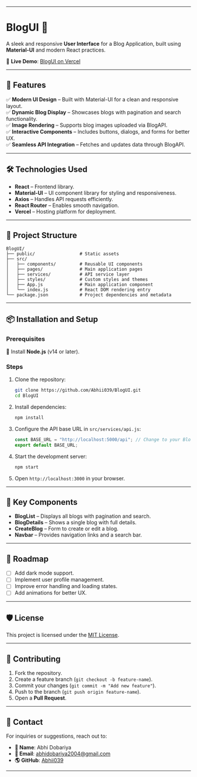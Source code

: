 
---

# **BlogUI 🌟**  

A sleek and responsive **User Interface** for a Blog Application, built using **Material-UI** and modern React practices.  

🔗 **Live Demo**: [BlogUI on Vercel](https://blog-ui-liart.vercel.app/)  

---

## 🚀 **Features**  

✅ **Modern UI Design** – Built with Material-UI for a clean and responsive layout.  
✅ **Dynamic Blog Display** – Showcases blogs with pagination and search functionality.  
✅ **Image Rendering** – Supports blog images uploaded via BlogAPI.  
✅ **Interactive Components** – Includes buttons, dialogs, and forms for better UX.  
✅ **Seamless API Integration** – Fetches and updates data through BlogAPI.  

---

## 🛠️ **Technologies Used**  

- **React** – Frontend library.  
- **Material-UI** – UI component library for styling and responsiveness.  
- **Axios** – Handles API requests efficiently.  
- **React Router** – Enables smooth navigation.  
- **Vercel** – Hosting platform for deployment.  

---

## 📂 **Project Structure**  

```
BlogUI/
├── public/                 # Static assets
├── src/
│   ├── components/         # Reusable UI components
│   ├── pages/              # Main application pages
│   ├── services/           # API service layer
│   ├── styles/             # Custom styles and themes
│   ├── App.js              # Main application component
│   └── index.js            # React DOM rendering entry
└── package.json            # Project dependencies and metadata
```

---

## 📦 **Installation and Setup**  

### **Prerequisites**  
🔹 Install **Node.js** (v14 or later).  

### **Steps**  

1. Clone the repository:  
   ```bash
   git clone https://github.com/Abhii039/BlogUI.git
   cd BlogUI
   ```

2. Install dependencies:  
   ```bash
   npm install
   ```

3. Configure the API base URL in `src/services/api.js`:  
   ```javascript
   const BASE_URL = "http://localhost:5000/api"; // Change to your BlogAPI URL
   export default BASE_URL;
   ```

4. Start the development server:  
   ```bash
   npm start
   ```

5. Open `http://localhost:3000` in your browser.  

---

## 🎨 **Key Components**  

- **BlogList** – Displays all blogs with pagination and search.  
- **BlogDetails** – Shows a single blog with full details.  
- **CreateBlog** – Form to create or edit a blog.  
- **Navbar** – Provides navigation links and a search bar.  

---

## 🚧 **Roadmap**  

- [ ] Add dark mode support.  
- [ ] Implement user profile management.  
- [ ] Improve error handling and loading states.  
- [ ] Add animations for better UX.  

---

## 🛡️ **License**  

This project is licensed under the [MIT License](LICENSE).  

---

## 🙌 **Contributing**  

1. Fork the repository.  
2. Create a feature branch (`git checkout -b feature-name`).  
3. Commit your changes (`git commit -m "Add new feature"`).  
4. Push to the branch (`git push origin feature-name`).  
5. Open a **Pull Request**.  

---

## 📧 **Contact**  

For inquiries or suggestions, reach out to:  
- **👤 Name**: Abhi Dobariya  
- **📧 Email**: abhidobariya2004@gmail.com  
- **🌎 GitHub**: [Abhii039](https://github.com/Abhii039)  

---
